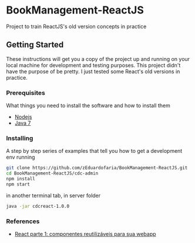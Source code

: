 # BookManagement-ReactJS
Project to train ReactJS's old version concepts in practice

## Getting Started

These instructions will get you a copy of the project up and running on your local machine for development and testing purposes. This project didn't have the purpose of be pretty. I just tested some React's old versions in practice.

### Prerequisites

What things you need to install the software and how to install them

* [Nodejs](https://nodejs.org/en/)
* [Java 7](https://www.java.com/)

### Installing

A step by step series of examples that tell you how to get a development env running

```bash
git clone https://github.com/zEduardofaria/BookManagement-ReactJS.git
cd BookManagement-ReactJS/cdc-admin
npm install
npm start
```

in another terminal tab, in server folder

```bash
java -jar cdcreact-1.0.0
```

### References

* [React parte 1: componentes reutilizáveis para sua webapp](https://cursos.alura.com.br/course/react)
